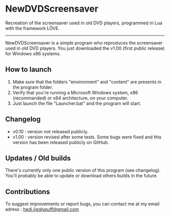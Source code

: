 # NewDVDScreensaver
Recreation of the screensaver used in old DVD players, programmed in Lua with the framework LÖVE.

-----------------------------------------------------------------------------------------------------------------------------------------------------------------------------------
NewDVDScreensaver is a simple program who reproduces the screensaver used in old DVD players.
You just downloaded the v1.00 (first public release) for Windows x86 systems.

How to launch
-----------------------------
1. Make sure that the folders "environment" and "content" are presents in the program folder.
2. Verify that you're running a Microsoft Windows system, x86 (recommanded) or x64 architecture, on your computer.
3. Just launch the file "Launcher.bat" and the program will start.

Changelog
-----------------------------
- v0.10 : version not released publicly.
- v1.00 : version revised after some tests. Some bugs were fixed and this version has been released publicly on GitHub.

Updates / Old builds
-----------------------------
There's currently only one public version of this program (see changelog).
You'll probably be able to update or download others builds in the future.

Contributions
-----------------------------
To suggest improvements or report bugs, you can contact me at my email adress : hedi.jigglypuff@gmail.com
